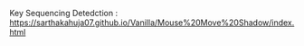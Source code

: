 Key Sequencing Detedction : https://sarthakahuja07.github.io/Vanilla/Mouse%20Move%20Shadow/index.html